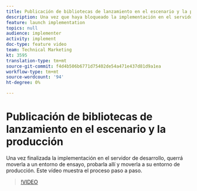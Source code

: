 ```yaml
---
title: Publicación de bibliotecas de lanzamiento en el escenario y la producción
description: Una vez que haya bloqueado la implementación en el servidor de desarrollo, querrá moverla a un entorno de ensayo, probarla allí y moverla a su entorno de producción. Este vídeo muestra el proceso paso a paso.
feature: launch implementation
topics: null
audience: implementer
activity: implement
doc-type: feature video
team: Technical Marketing
kt: 3595
translation-type: tm+mt
source-git-commit: f4d4b506b6771d75402de54a471e437d81d9a1ea
workflow-type: tm+mt
source-wordcount: '94'
ht-degree: 0%

---
```



# Publicación de bibliotecas de lanzamiento en el escenario y la producción

Una vez finalizada la implementación en el servidor de desarrollo, querrá moverla a un entorno de ensayo, probarla allí y moverla a su entorno de producción. Este vídeo muestra el proceso paso a paso.

>[!VIDEO](https://video.tv.adobe.com/v/28777/?quality=12)
